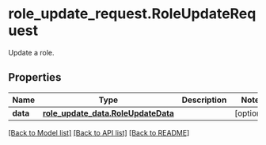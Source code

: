 # role_update_request.RoleUpdateRequest

Update a role.
## Properties
Name | Type | Description | Notes
------------ | ------------- | ------------- | -------------
**data** | [**role_update_data.RoleUpdateData**](RoleUpdateData.md) |  | [optional] 

[[Back to Model list]](../README.md#documentation-for-models) [[Back to API list]](../README.md#documentation-for-api-endpoints) [[Back to README]](../README.md)


